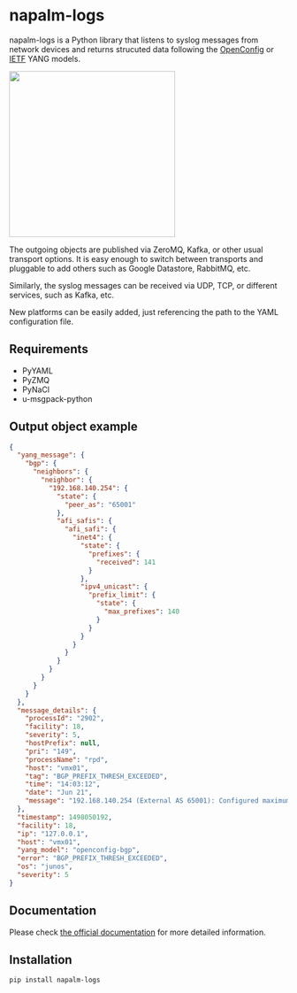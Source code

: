 # napalm-logs
 
napalm-logs is a Python library that listens to syslog messages from network
devices and returns strucuted data following the [OpenConfig](http://www.openconfig.net/)
or [IETF](https://github.com/YangModels/yang/tree/master/standard/ietf) YANG models.

<img src="logo.png" data-canonical-src="logo.png" width="300" />

The outgoing objects are published via ZeroMQ, Kafka, or other usual transport
options. It is easy enough to switch between transports and pluggable to add
others such as Google Datastore, RabbitMQ, etc.

Similarly, the syslog messages can be received via UDP, TCP, or different
services, such as  Kafka, etc.

New platforms can be easily added, just referencing the path to the
YAML configuration file.

Requirements
------------

- PyYAML
- PyZMQ
- PyNaCl
- u-msgpack-python

Output object example
---------------------

```json
{
  "yang_message": {
    "bgp": {
      "neighbors": {
        "neighbor": {
          "192.168.140.254": {
            "state": {
              "peer_as": "65001"
            },
            "afi_safis": {
              "afi_safi": {
                "inet4": {
                  "state": {
                    "prefixes": {
                      "received": 141
                    }
                  },
                  "ipv4_unicast": {
                    "prefix_limit": {
                      "state": {
                        "max_prefixes": 140
                      }
                    }
                  }
                }
              }
            }
          }
        }
      }
    }
  },
  "message_details": {
    "processId": "2902",
    "facility": 18,
    "severity": 5,
    "hostPrefix": null,
    "pri": "149",
    "processName": "rpd",
    "host": "vmx01",
    "tag": "BGP_PREFIX_THRESH_EXCEEDED",
    "time": "14:03:12",
    "date": "Jun 21",
    "message": "192.168.140.254 (External AS 65001): Configured maximum prefix-limit threshold(140) exceeded for inet4-unicast nlri: 141 (instance master)"
  },
  "timestamp": 1498050192,
  "facility": 18,
  "ip": "127.0.0.1",
  "host": "vmx01",
  "yang_model": "openconfig-bgp",
  "error": "BGP_PREFIX_THRESH_EXCEEDED",
  "os": "junos",
  "severity": 5
}
```

Documentation
-------------

Please check [the official documentation](http://napalm-logs.readthedocs.io/en/latest/) for more detailed information.

Installation
------------

```
pip install napalm-logs
```
